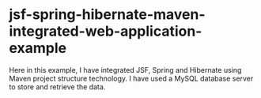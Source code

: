 # jsf-spring-hibernate-maven-integrated-web-application-example
Here in this example, I have integrated JSF, Spring and Hibernate using Maven project structure technology. I have used a MySQL database server to store and retrieve the data. 
